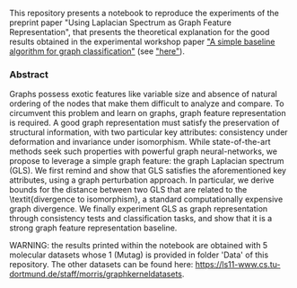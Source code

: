 This repository presents a notebook to reproduce the experiments of the preprint paper "Using Laplacian Spectrum as Graph Feature Representation", that presents the theoretical explanation for the good results obtained in the experimental workshop paper ["A simple baseline algorithm for graph classification"](https://arxiv.org/abs/1810.09155) (see ["here"](https://github.com/edouardpineau/A-simple-baseline-algorithm-for-graph-classification)).

### Abstract

Graphs possess exotic features like variable size and absence of natural ordering of the nodes that make them difficult to analyze and compare. To circumvent this problem and learn on graphs, graph feature representation is required. A good graph representation must satisfy the preservation of structural information, with two particular key attributes: consistency under deformation and invariance under isomorphism. While state-of-the-art methods seek such properties with powerful graph neural-networks, we propose to leverage a simple graph feature: the graph Laplacian spectrum (GLS). We first remind and show that GLS satisfies the aforementioned key attributes, using a graph perturbation approach. In particular, we derive bounds for the distance between two GLS that are related to the \textit{divergence to isomorphism}, a standard computationally expensive graph divergence. We finally experiment GLS as graph representation through consistency tests and classification tasks, and show that it is a strong graph feature representation baseline.


WARNING: the results printed within the notebook are obtained with 5 molecular datasets whose 1 (Mutag) is provided in folder 'Data' of this repository. The other datasets can be found here: https://ls11-www.cs.tu-dortmund.de/staff/morris/graphkerneldatasets. 
